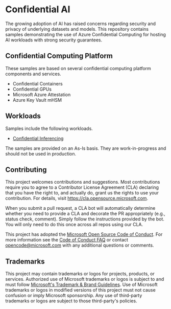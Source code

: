 # Confidential AI

The growing adoption of AI has raised concerns regarding security and privacy of underlying datasets and models. 
This repository contains samples demonstrating the use of Azure Confidential Computing for hosting AI workloads with strong security guarantees. 

## Confidential Computing Platform
These samples are based on several confidential computing platform components and services. 

- Confidential Containers
- Confidential GPUs
- Microsoft Azure Attestation
- Azure Key Vault mHSM 

## Workloads
Samples include the following workloads.

- [Confidential Inferencing](inference/README.md)

The samples are provided on an As-Is basis. They are work-in-progress and should not be used in production. 

## Contributing

This project welcomes contributions and suggestions.  Most contributions require you to agree to a
Contributor License Agreement (CLA) declaring that you have the right to, and actually do, grant us
the rights to use your contribution. For details, visit https://cla.opensource.microsoft.com.

When you submit a pull request, a CLA bot will automatically determine whether you need to provide
a CLA and decorate the PR appropriately (e.g., status check, comment). Simply follow the instructions
provided by the bot. You will only need to do this once across all repos using our CLA.

This project has adopted the [Microsoft Open Source Code of Conduct](https://opensource.microsoft.com/codeofconduct/).
For more information see the [Code of Conduct FAQ](https://opensource.microsoft.com/codeofconduct/faq/) or
contact [opencode@microsoft.com](mailto:opencode@microsoft.com) with any additional questions or comments.

## Trademarks

This project may contain trademarks or logos for projects, products, or services. Authorized use of Microsoft 
trademarks or logos is subject to and must follow 
[Microsoft's Trademark & Brand Guidelines](https://www.microsoft.com/en-us/legal/intellectualproperty/trademarks/usage/general).
Use of Microsoft trademarks or logos in modified versions of this project must not cause confusion or imply Microsoft sponsorship.
Any use of third-party trademarks or logos are subject to those third-party's policies.
